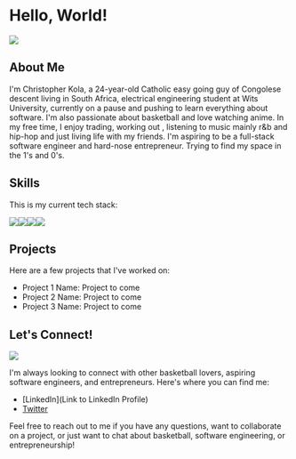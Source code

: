 # Hello, World!

<img src = "https://media2.giphy.com/media/h408T6Y5GfmXBKW62l/200w.gif?cid=6c09b952ezbnry2ps1tva43gcth47imhj78nx9x25k6ydl1u&rid=200w.gif&ct=g">

## About Me

I'm Christopher Kola, a 24-year-old Catholic easy going guy of Congolese descent living in South Africa, electrical engineering student at Wits University, currently on a pause and pushing to learn everything about software. I'm also passionate about basketball and love watching anime. In my free time, I enjoy trading, working out , listening to music mainly r&b and hip-hop and just living life with my friends. I'm aspiring to be a full-stack software engineer and hard-nose entrepreneur. Trying to find my space in the 1's and 0's.

## Skills

This is my current tech stack:

<img src="https://img.icons8.com/color/48/000000/html-5--v1.png"/><img src="https://img.icons8.com/color/48/000000/css3.png"/><img src="https://img.icons8.com/color/48/000000/c-programming.png"/><img src="https://img.icons8.com/color/48/000000/python--v1.png"/> 

## Projects

Here are a few projects that I've worked on:

- Project 1 Name: Project to come
- Project 2 Name: Project to come
- Project 3 Name: Project to come

## Let's Connect!

<img src = "https://media.tenor.com/uDviGvD1FKAAAAAM/nyochio-d4dj.gif">

I'm always looking to connect with other basketball lovers, aspiring software engineers, and entrepreneurs. Here's where you can find me:

- [LinkedIn](Link to LinkedIn Profile)
- <a href="https://twitter.com/KolaDev01?t=qM7hf_YzRFw6CYQcS73lxw&s=09">Twitter</a>

Feel free to reach out to me if you have any questions, want to collaborate on a project, or just want to chat about basketball, software engineering, or entrepreneurship!
